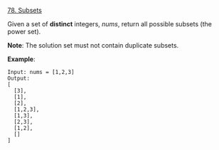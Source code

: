 [78. Subsets](https://leetcode.com/problems/subsets/)

Given a set of **distinct** integers, *nums*, return all possible subsets (the power set).

**Note**: The solution set must not contain duplicate subsets.

**Example**:

```
Input: nums = [1,2,3]
Output:
[
  [3],
  [1],
  [2],
  [1,2,3],
  [1,3],
  [2,3],
  [1,2],
  []
]
```